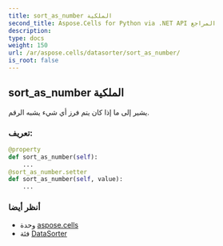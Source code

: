```yaml
---
title: sort_as_number الملكية
second_title: Aspose.Cells for Python via .NET API المراجع
description:
type: docs
weight: 150
url: /ar/aspose.cells/datasorter/sort_as_number/
is_root: false
---
```

##  sort_as_number الملكية

يشير إلى ما إذا كان يتم فرز أي شيء يشبه الرقم.
###  تعريف:
```python
@property
def sort_as_number(self):
    ...
@sort_as_number.setter
def sort_as_number(self, value):
    ...
```

###  أنظر أيضا
* وحدة [aspose.cells](../../)
* فئة [DataSorter](/cells/python-net/ar/aspose.cells/datasorter)
